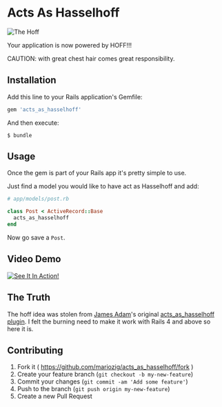 # Acts As Hasselhoff

![The Hoff](http://i.imgur.com/mwWGDL3.jpg)

Your application is now powered by HOFF!!!

CAUTION: with great chest hair comes great responsibility.

## Installation

Add this line to your Rails application's Gemfile:

```ruby
gem 'acts_as_hasselhoff'
```

And then execute:

    $ bundle

## Usage

Once the gem is part of your Rails app it's pretty simple to use.

Just find a model you would like to have act as Hasselhoff and add:

```ruby
# app/models/post.rb

class Post < ActiveRecord::Base
  acts_as_hasselhoff
end
```

Now go save a `Post`.

## Video Demo

[![See It In Action!](http://img.youtube.com/vi/3CqkboyShKY/0.jpg)](https://www.youtube.com/watch?v=3CqkboyShKY&vq=hd1080)

## The Truth

The hoff idea was stolen from [James Adam](http://lazyatom.com/)'s original [acts_as_hasselhoff plugin](https://github.com/lazyatom/acts_as_hasselhoff). I felt the burning need to make it work with Rails 4 and above so here it is.

## Contributing

1. Fork it ( https://github.com/mariozig/acts_as_hasselhoff/fork )
2. Create your feature branch (`git checkout -b my-new-feature`)
3. Commit your changes (`git commit -am 'Add some feature'`)
4. Push to the branch (`git push origin my-new-feature`)
5. Create a new Pull Request

